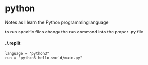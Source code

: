 # python

Notes as I learn the Python programming language

to run specific files change the run command into the proper .py file

#### ./.replit
```
language = "python3"
run = "python3 hello-world/main.py"
```
